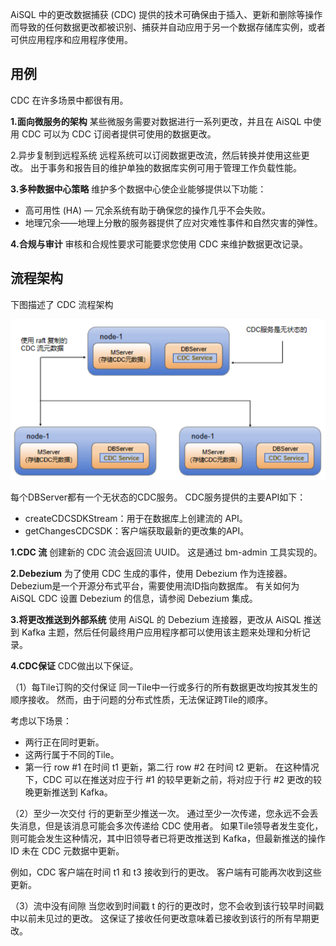 AiSQL 中的更改数据捕获 (CDC) 提供的技术可确保由于插入、更新和删除等操作而导致的任何数据更改都被识别、捕获并自动应用于另一个数据存储库实例，或者可供应用程序和应用程序使用。

## **用例**

CDC 在许多场景中都很有用。

**1.面向微服务的架构**
某些微服务需要对数据进行一系列更改，并且在 AiSQL 中使用 CDC 可以为 CDC 订阅者提供可使用的数据更改。

2.异步复制到远程系统
远程系统可以订阅数据更改流，然后转换并使用这些更改。 出于事务和报告目的维护单独的数据库实例可用于管理工作负载性能。

**3.多种数据中心策略**
维护多个数据中心使企业能够提供以下功能：

* 高可用性 (HA) — 冗余系统有助于确保您的操作几乎不会失败。
* 地理冗余——地理上分散的服务器提供了应对灾难性事件和自然灾害的弹性。

**4.合规与审计**
审核和合规性要求可能要求您使用 CDC 来维护数据更改记录。

## **流程架构**



下图描述了 CDC 流程架构

![](../../assets/chapter9/34.png)

每个DBServer都有一个无状态的CDC服务。 CDC服务提供的主要API如下：

* createCDCSDKStream：用于在数据库上创建流的 API。
* getChangesCDCSDK：客户端获取最新的更改集的API。

**1.CDC 流**
创建新的 CDC 流会返回流 UUID。 这是通过 bm-admin 工具实现的。

**2.Debezium**
为了使用 CDC 生成的事件，使用 Debezium 作为连接器。 Debezium是一个开源分布式平台，需要使用流ID指向数据库。 有关如何为 AiSQL CDC 设置 Debezium 的信息，请参阅 Debezium 集成。

**3.将更改推送到外部系统**
使用 AiSQL 的 Debezium 连接器，更改从 AiSQL 推送到 Kafka 主题，然后任何最终用户应用程序都可以使用该主题来处理和分析记录。

**4.CDC保证**
CDC做出以下保证。

（1）每Tile订购的交付保证
同一Tile中一行或多行的所有数据更改均按其发生的顺序接收。 然而，由于问题的分布式性质，无法保证跨Tile的顺序。

考虑以下场景：

* 两行正在同时更新。
* 这两行属于不同的Tile。
* 第一行 row #1 在时间 t1 更新，第二行 row #2 在时间 t2 更新。
  在这种情况下，CDC 可以在推送对应于行 #1 的较早更新之前，将对应于行 #2 更改的较晚更新推送到 Kafka。

（2）至少一次交付
行的更新至少推送一次。 通过至少一次传递，您永远不会丢失消息，但是该消息可能会多次传递给 CDC 使用者。 如果Tile领导者发生变化，则可能会发生这种情况，其中旧领导者已将更改推送到 Kafka，但最新推送的操作 ID 未在 CDC 元数据中更新。

例如，CDC 客户端在时间 t1 和 t3 接收到行的更改。 客户端有可能再次收到这些更新。

（3）流中没有间隙
当您收到时间戳 t 的行的更改时，您不会收到该行较早时间戳中以前未见过的更改。 这保证了接收任何更改意味着已接收到该行的所有早期更改。